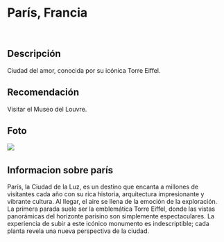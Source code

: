 # París, Francia
​
## Descripción
Ciudad del amor, conocida por su icónica Torre Eiffel.
​
## Recomendación
Visitar el Museo del Louvre.
​
## Foto
![](https://estoesfrancia.com/wp-content/uploads/2024/04/subir-torre-eiffel.jpg)
​
## Informacion sobre parís
París, la Ciudad de la Luz, es un destino que encanta a millones de visitantes cada año con su rica historia, arquitectura impresionante y vibrante cultura. Al llegar, el aire se llena de la emoción de la exploración. La primera parada suele ser la emblemática Torre Eiffel, donde las vistas panorámicas del horizonte parisino son simplemente espectaculares. La experiencia de subir a este icónico monumento es indescriptible; cada planta revela una nueva perspectiva de la ciudad.
